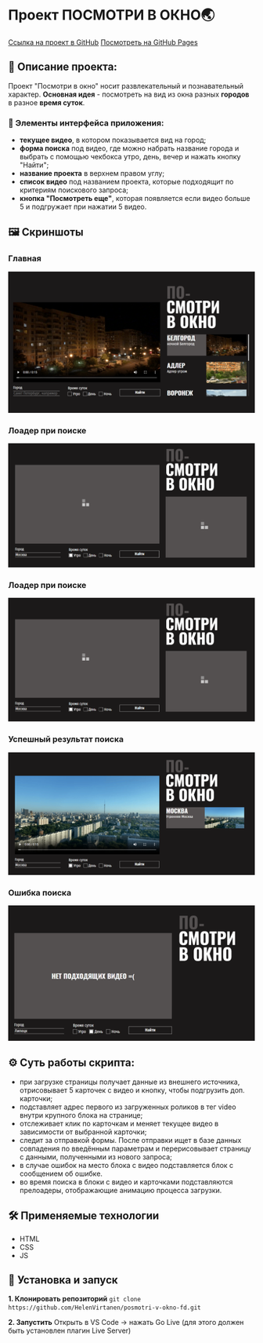 # Проект ПОСМОТРИ В ОКНО🌏

[Ссылка на проект в GitHub](https://github.com/HelenVirtanen/posmotri-v-okno-fd)
[Посмотреть на GitHub Pages](https://helenvirtanen.github.io/posmotri-v-okno-fd/)

## 📖 Описание проекта: 
Проект "Посмотри в окно" носит развлекательный и познавательный характер. 
**__Основная идея__** - посмотреть на вид из окна разных **городов** в разное **время суток**.

### 🧩 Элементы интерфейса приложения:
* __текущее видео__, в котором показывается вид на город;
* __форма поиска__ под видео, где можно набрать название города и выбрать с помощью чекбокса утро, день, вечер и нажать кнопку "Найти";
* __название проекта__ в верхнем правом углу;
* __список видео__ под названием проекта, которые подходящит по критериям поискового запроса;
* __кнопка "Посмотреть еще"__, которая появляется если видео больше 5 и подгружает при нажатии 5 видео.

## 🖼️ Скриншоты
### Главная
![Главная](./screenshots/main.png)

### Лоадер при поиске
![Лоадер](./screenshots/loading.png)

### Лоадер при поиске
![Лоадер](./screenshots/loading.png)

### Успешный результат поиска
![Результат поиска](./screenshots/res-morning-msk.png)

### Ошибка поиска
![Ошибка](./screenshots/no-result.png)


## ⚙️ Суть работы скрипта:
* при загрузке страницы получает данные из внешнего источника, отрисовывает 5 карточек с видео и кнопку, чтобы подгрузить доп. карточки; 
* подставляет адрес первого из загруженных роликов в тег video внутри крупного блока на странице;
* отслеживает клик по карточкам и меняет текущее видео в зависимости от выбранной карточки;
* следит за отправкой формы. После отправки ищет в базе данных совпадения по введённым параметрам и перерисовывает страницу с данными, полученными из нового запроса;
* в случае ошибок на место блока с видео подставляется блок с сообщением об ошибке. 
* во время поиска в блоки с видео и карточками подставляются прелоадеры, отображающие анимацию процесса загрузки.

## 🛠️ Применяемые технологии
* HTML
* CSS
* JS

## 🚀 Установка и запуск
**1. Клонировать репозиторий**
```git clone https://github.com/HelenVirtanen/posmotri-v-okno-fd.git```

**2. Запустить**
Открыть в VS Code -> нажать Go Live (для этого должен быть установлен плагин Live Server)
